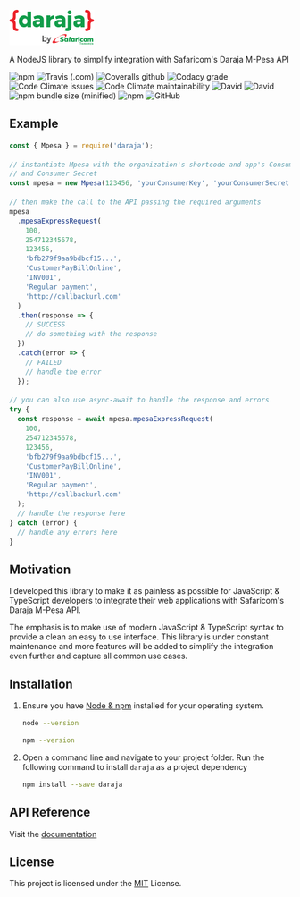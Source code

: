 ![Daraja Logo](img/daraja.png)

A NodeJS library to simplify integration with Safaricom's Daraja M-Pesa API

![npm](https://img.shields.io/npm/v/daraja.svg?style=flat-square)
![Travis (.com)](https://img.shields.io/travis/com/austinewuncler/daraja.svg?style=flat-square)
![Coveralls github](https://img.shields.io/coveralls/github/austinewuncler/daraja.svg?style=flat-square)
![Codacy grade](https://img.shields.io/codacy/grade/52f5703641404c969aa8d6c0d9f0616d.svg?style=flat-square)
![Code Climate issues](https://img.shields.io/codeclimate/issues/austinewuncler/daraja.svg?style=flat-square)
![Code Climate maintainability](https://img.shields.io/codeclimate/maintainability/austinewuncler/daraja.svg?style=flat-square)
![David](https://img.shields.io/david/austinewuncler/daraja.svg?style=flat-square)
![David](https://img.shields.io/david/dev/austinewuncler/daraja.svg?style=flat-square)
![npm bundle size (minified)](https://img.shields.io/bundlephobia/min/daraja.svg?style=flat-square)
![npm](https://img.shields.io/npm/dt/daraja.svg?style=flat-square)
![GitHub](https://img.shields.io/github/license/austinewuncler/daraja.svg?style=flat-square)

## Example

```javascript
const { Mpesa } = require('daraja');

// instantiate Mpesa with the organization's shortcode and app's Consumer Key
// and Consumer Secret
const mpesa = new Mpesa(123456, 'yourConsumerKey', 'yourConsumerSecret');

// then make the call to the API passing the required arguments
mpesa
  .mpesaExpressRequest(
    100,
    254712345678,
    123456,
    'bfb279f9aa9bdbcf15...',
    'CustomerPayBillOnline',
    'INV001',
    'Regular payment',
    'http://callbackurl.com'
  )
  .then(response => {
    // SUCCESS
    // do something with the response
  })
  .catch(error => {
    // FAILED
    // handle the error
  });

// you can also use async-await to handle the response and errors
try {
  const response = await mpesa.mpesaExpressRequest(
    100,
    254712345678,
    123456,
    'bfb279f9aa9bdbcf15...',
    'CustomerPayBillOnline',
    'INV001',
    'Regular payment',
    'http://callbackurl.com'
  );
  // handle the response here
} catch (error) {
  // handle any errors here
}
```

## Motivation

I developed this library to make it as painless as possible for JavaScript &
TypeScript developers to integrate their web applications with Safaricom's
Daraja M-Pesa API.

The emphasis is to make use of modern JavaScript & TypeScript syntax to provide
a clean an easy to use interface.
This library is under constant maintenance and more features will be added to
simplify the integration even further and capture all common use cases.

## Installation

1. Ensure you have [Node & npm](https://nodejs.org) installed for your
   operating system.

   ```sh
   node --version
   ```

   ```sh
   npm --version
   ```

2. Open a command line and navigate to your project folder. Run the following
   command to install `daraja` as a project dependency

   ```sh
   npm install --save daraja
   ```

## API Reference

Visit the [documentation](https://austinewuncler.github.io/daraja)

## License

This project is licensed under the [MIT](LICENCE) License.
